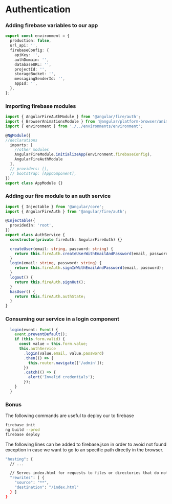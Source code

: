 # Authentication

### Adding firebase variables to our app

```typescript
export const environment = {
  production: false,
  url_api: '',
  firebaseConfig: {
    apiKey: '',
    authDomain: '',
    databaseURL: '',
    projectId: '',
    storageBucket: '',
    messagingSenderId: '',
    appId: '',
  },
};
```

### Importing firebase modules

```typescript
import { AngularFireAuthModule } from '@angular/fire/auth';
import { BrowserAnimationsModule } from '@angular/platform-browser/animations';
import { environment } from './../environments/environment';

@NgModule({
//declarations
  imports: [
    //other modules
    AngularFireModule.initializeApp(environment.firebaseConfig),
    AngularFireAuthModule
  ],
  // providers: [],
  // bootstrap: [AppComponent],
})
export class AppModule {}
```

### Adding our fire module to an auth service

```typescript
import { Injectable } from '@angular/core';
import { AngularFireAuth } from '@angular/fire/auth';

@Injectable({
  providedIn: 'root',
})
export class AuthService {
  constructor(private fireAuth: AngularFireAuth) {}

  createUser(email: string, password: string) {
    return this.fireAuth.createUserWithEmailAndPassword(email, password);
  }
  login(email: string, password: string) {
    return this.fireAuth.signInWithEmailAndPassword(email, password);
  }
  logout() {
    return this.fireAuth.signOut();
  }
  hasUser() {
    return this.fireAuth.authState;
  }
}

```

### Consuming our service in a login component

```typescript
  login(event: Event) {
    event.preventDefault();
    if (this.form.valid) {
      const value = this.form.value;
      this.authService
        .login(value.email, value.password)
        .then(() => {
          this.router.navigate(['/admin']);
        })
        .catch(() => {
          alert('Invalid credentials');
        });
    }
  }
```

### Bonus

The following commands are useful to deploy our to firebase

```bash
firebase init
ng build --prod
firebase deploy
```

The following lines can be added to firebase.json in order to avoid not found exception in case we want to go to an specific path directly in the browser.

```bash
"hosting": {
  // ...

  // Serves index.html for requests to files or directories that do not exist
  "rewrites": [ {
    "source": "**",
    "destination": "/index.html"
  } ]
}
```


